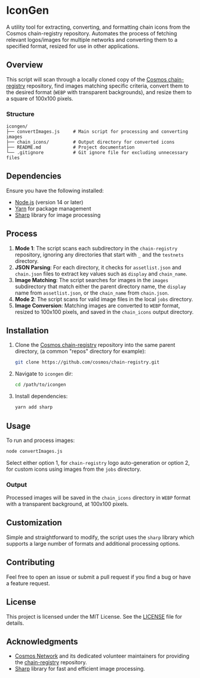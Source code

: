 # IconGen

A utility tool for extracting, converting, and formatting chain icons from the Cosmos chain-registry repository. Automates the process of fetching relevant logos/images for multiple networks and converting them to a specified format, resized for use in other applications.

## Overview

This script will scan through a locally cloned copy of the [Cosmos chain-registry](https://github.com/cosmos/chain-registry) repository, find images matching specific criteria, convert them to the desired format (`WEBP` with transparent backgrounds), and resize them to a square of 100x100 pixels.

### Structure

```
icongen/
├── convertImages.js     # Main script for processing and converting images
├── chain_icons/         # Output directory for converted icons
├── README.md            # Project documentation
└── .gitignore           # Git ignore file for excluding unnecessary files
```

## Dependencies

Ensure you have the following installed:

- [Node.js](https://nodejs.org/) (version 14 or later)
- [Yarn](https://yarnpkg.com/) for package management
- [Sharp](https://sharp.pixelplumbing.com/) library for image processing

## Process

1. **Mode 1**: The script scans each subdirectory in the `chain-registry` repository, ignoring any directories that start with `_`  and the `testnets` directory.
2. **JSON Parsing**: For each directory, it checks for `assetlist.json` and `chain.json` files to extract key values such as `display` and `chain_name`.
3. **Image Matching**: The script searches for images in the `images` subdirectory that match either the parent directory name, the `display` name from `assetlist.json`, or the `chain_name` from `chain.json`.
4. **Mode 2**: The script scans for valid image files in the local `jobs` directory.
6. **Image Conversion**: Matching images are converted to `WEBP` format, resized to 100x100 pixels, and saved in the `chain_icons` output directory.

## Installation

1. Clone the [Cosmos chain-registry](https://github.com/cosmos/chain-registry) repository into the same parent directory, (a common "repos" directory for example):
   ```bash
   git clone https://github.com/cosmos/chain-registry.git
   ```

2. Navigate to `icongen` dir:
   ```bash
   cd /path/to/icongen
   ```

3. Install dependencies:
   ```bash
   yarn add sharp
   ```

## Usage

To run and process images:

```bash
node convertImages.js
```

Select either option 1, for `chain-registry` logo auto-generation or option 2, for custom icons using images from the `jobs` directory.

### Output

Processed images will be saved in the `chain_icons` directory in `WEBP` format with a transparent background, at 100x100 pixels.

## Customization

Simple and straightforward to modify, the script uses the `sharp` library which supports a large number of formats and additional processing options.

## Contributing

Feel free to open an issue or submit a pull request if you find a bug or have a feature request.

## License

This project is licensed under the MIT License. See the [LICENSE](LICENSE) file for details.

## Acknowledgments

- [Cosmos Network](https://cosmos.network/) and its dedicated volunteer maintainers for providing the [chain-registry](https://github.com/cosmos/chain-registry) repository.
- [Sharp](https://sharp.pixelplumbing.com/) library for fast and efficient image processing.
